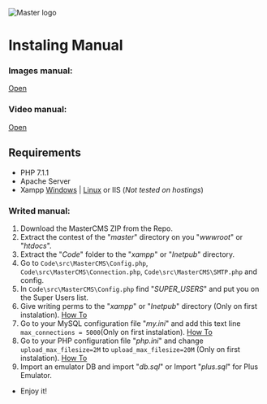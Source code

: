 ![Master logo](http://i.imgur.com/DajNToP.png)

# Instaling Manual

### Images manual:
[Open](http://imgur.com/a/LpUHv)

### Video manual:
[Open](https://www.youtube.com/watch?v=N-KCqX5e844)

## Requirements
* PHP 7.1.1
* Apache Server
* Xampp [Windows](https://www.apachefriends.org/xampp-files/7.1.4/xampp-win32-7.1.4-0-VC14-installer.exe) | [Linux](https://www.apachefriends.org/xampp-files/7.1.4/xampp-linux-x64-7.1.4-0-installer.run) or IIS (*Not tested on hostings*)

### Writed manual:
1. Download the MasterCMS ZIP from the Repo.
1. Extract the contest of the "*master*" directory on you "*wwwroot*" or "*htdocs*".
1. Extract the "*Code*" folder to the "*xampp*" or "*Inetpub*" directory.
1. Go to `Code\src\MasterCMS\Config.php`, `Code\src\MasterCMS\Connection.php`, `Code\src\MasterCMS\SMTP.php` and config.
1. In `Code\src\MasterCMS\Config.php` find "*SUPER_USERS*" and put you on the Super Users list.
1. Give writing perms to the "*xampp*" or "*Inetpub*" directory (Only on first instalation). [How To](http://imgur.com/a/gpQR9)
1. Go to your MySQL configuration file "*my.ini*" and add this text line `max_connections = 5000`(Only on first instalation). [How To](http://imgur.com/a/tyUFI)
1. Go to your PHP configuration file "*php.ini*" and change `upload_max_filesize=2M` to `upload_max_filesize=20M` (Only on first instalation). [How To](http://imgur.com/a/7sPxF)
1. Import an emulator DB and import "*db.sql*" or Import "*plus.sql*" for Plus Emulator.
* Enjoy it!
